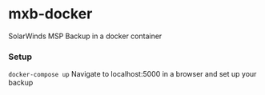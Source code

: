 # mxb-docker
SolarWinds MSP Backup in a docker container

### Setup
`docker-compose up`
Navigate to localhost:5000 in a browser and set up your backup

